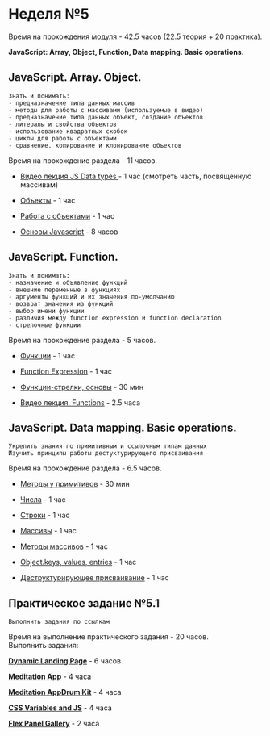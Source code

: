 # Неделя №5

<aside class="notice">
Время на прохождения модуля - 42.5 часов (22.5 теория + 20 практика).
</aside>

**JavaScript: Array, Object, Function, Data mapping. Basic operations.**

## JavaScript. Array. Object.

```Result
Знать и понимать:
- предназначение типа данных массив
- методы для работы с массивами (используемые в видео)
- предназначение типа данных объект, создание объектов
- литералы и свойства объектов
- использование квадратных скобок
- циклы для работы с объектами
- сравнение, копирование и клонирование объектов
```

<aside class="notice">
Время на прохождение раздела - 11 часов.
</aside>

* [Видео лекция JS Data types ](https://www.youtube.com/watch?v=w420Ullz2cw&list=PLe--kalBDwji8WXKVjhON39X4v_Uj6T_R&index=4) - 1 час (смотреть часть, посвященную массивам)

* [Объекты](https://learn.javascript.ru/object) - 1 час

* [Работа с объектами](https://developer.mozilla.org/ru/docs/Web/JavaScript/Guide/Working_with_Objects) - 1 час

* [Основы Javascript](https://www.youtube.com/playlist?list=PLY4rE9dstrJymG1GyPLgOKsJNq9r-p6pX) - 8 часов

## JavaScript. Function.

```Result
Знать и понимать:
- назначение и объявление функций
- внешние переменные в функциях
- аргументы функций и их значения по-умолчанию
- возврат значения из функций
- выбор имени функции
- различия между function expression и function declaration
- стрелочные функции
```

<aside class="notice">
Время на прохождение раздела - 5 часов.
</aside>

* [Функции](https://learn.javascript.ru/function-basics) - 1 час

* [Function Expression](https://learn.javascript.ru/function-expressions) - 1 час

* [Функции-стрелки, основы](https://learn.javascript.ru/arrow-functions-basics) - 30 мин

* [Видео лекция. Functions](https://www.youtube.com/watch?v=fShrn50Fkhw&list=PLe--kalBDwji8WXKVjhON39X4v_Uj6T_R&index=6) - 2.5 часа

## JavaScript. Data mapping. Basic operations.

```Result
Укрепить знания по примитивным и ссылочным типам данных
Изучить принципы работы дестуктурирующего присваивания
```

<aside class="notice">
Время на прохождение раздела - 6.5 часов.
</aside>

* [Методы у примитивов](https://learn.javascript.ru/primitives-methods) - 30 мин

* [Числа](https://learn.javascript.ru/number) - 1 час

* [Строки](https://learn.javascript.ru/string) - 1 час

* [Массивы](https://learn.javascript.ru/array) - 1 час

* [Методы массивов](https://learn.javascript.ru/array-methods) - 1 час

* [Object.keys, values, entries](https://learn.javascript.ru/keys-values-entries) - 1 час

* [Деструктурирующее присваивание](https://learn.javascript.ru/destructuring-assignment) - 1 час

## Практическое задание №5.1

```Result
Выполнить задания по ссылкам
```

<aside class="notice">
Время на выполнение практического задания - 20 часов.
</aside>

<aside class="success">
    Выполнить задания:
    <p class="task-link"><b><a href="https://github.com/rolling-scopes-school/tasks/blob/master/tasks/stage-0/projects.md#task-2-dynamic-landing-page-30" target="blank">Dynamic Landing Page</a></b> - 6 часов
    </p>
    <p class="task-link"><b><a href="https://github.com/rolling-scopes-school/tasks/blob/master/tasks/stage-0/projects.md#task-3-meditation-app-20" target="blank">Meditation App</a></b> - 4 часа</p>
    <p class="task-link"><b><a href="https://github.com/rolling-scopes-school/tasks/blob/master/tasks/stage-0/projects.md#task-4-drum-kit-20" target="blank">Meditation AppDrum Kit</a></b> - 4 часа</p>
    <p class="task-link"><b><a href="https://github.com/rolling-scopes-school/tasks/blob/master/tasks/stage-0/projects.md#task-5-css-variables-and-js-20" target="blank">CSS Variables and JS</a></b> - 4 часа</p>
    <p class="task-link"><b><a href="https://github.com/rolling-scopes-school/tasks/blob/master/tasks/stage-0/projects.md#task-6-flex-panel-gallery-10" target="blank">Flex Panel Gallery</a></b> - 2 часа</p>
</aside>